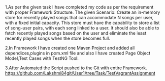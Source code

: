 1.As per the given task I have completed my code as per the requirement with proper Framework Structure.
   The given Scenario:
				Create an in-memory store for recently played songs that can accommodate N songs per user,
				with a fixed initial capacity. This store must have the capability to store a list of song-user
				pairs, with each song linked to a user. It should also be able to fetch recently played songs
				based on the user and eliminate the least recently played songs when the store becomes full.

2.In Framework I have created one Maven Project and added all dependices,plugins in pom.xml file and also I have created 
Page Object Model,Test Cases with TestNG Tool.
    
3.After Automated the Script pushed to the Git with entire Framework.
	https://github.com/Lakshmi84git/User1/tree/Task/TestVagrantAssignment
